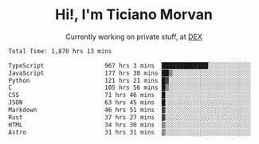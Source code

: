 <h1 align="center">Hi!, I'm Ticiano Morvan</h1>
<p align="center">Currently working on private stuff, at <a href="https://getdex.ai" target="_blank">DEX</a></p>

<!--START_SECTION:waka-->

```txt
Total Time: 1,870 hrs 13 mins

TypeScript                 967 hrs 3 mins  █████████████░░░░░░░░░░░░   51.71 %
JavaScript                 177 hrs 38 mins ██▒░░░░░░░░░░░░░░░░░░░░░░   09.50 %
Python                     121 hrs 21 mins █▓░░░░░░░░░░░░░░░░░░░░░░░   06.49 %
C                          105 hrs 56 mins █▒░░░░░░░░░░░░░░░░░░░░░░░   05.66 %
CSS                        71 hrs 46 mins  █░░░░░░░░░░░░░░░░░░░░░░░░   03.84 %
JSON                       63 hrs 45 mins  █░░░░░░░░░░░░░░░░░░░░░░░░   03.41 %
Markdown                   46 hrs 51 mins  ▓░░░░░░░░░░░░░░░░░░░░░░░░   02.51 %
Rust                       37 hrs 27 mins  ▓░░░░░░░░░░░░░░░░░░░░░░░░   02.00 %
HTML                       34 hrs 30 mins  ▒░░░░░░░░░░░░░░░░░░░░░░░░   01.84 %
Astro                      31 hrs 31 mins  ▒░░░░░░░░░░░░░░░░░░░░░░░░   01.69 %
```

<!--END_SECTION:waka-->
